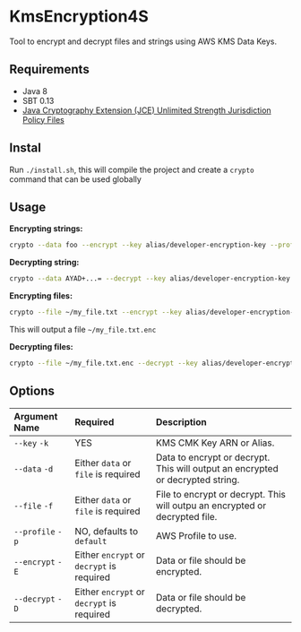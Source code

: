 KmsEncryption4S
================
Tool to encrypt and decrypt files and strings using AWS KMS Data Keys.

Requirements
------------

- Java 8
- SBT 0.13
- [Java Cryptography Extension (JCE) Unlimited Strength Jurisdiction Policy Files](http://www.oracle.com/technetwork/java/javase/downloads/jce8-download-2133166.html)

Instal
------
Run `./install.sh`, this will compile the project and create a `crypto` command that can be used globally

Usage
-----

**Encrypting strings:**
```bash
crypto --data foo --encrypt --key alias/developer-encryption-key --profile dev
```

**Decrypting string:**
```bash
crypto --data AYAD+...= --decrypt --key alias/developer-encryption-key --profile dev
```

**Encrypting files:**
```bash
crypto --file ~/my_file.txt --encrypt --key alias/developer-encryption-key --profile dev
```

This will output a file `~/my_file.txt.enc`

**Decrypting files:**
```bash
crypto --file ~/my_file.txt.enc --decrypt --key alias/developer-encryption-key --profile dev
```

Options
-------

| Argument Name     | Required                                  | Description                |
| :---------------- | :---------------------------------------- | :------------------------- |
| `--key` `-k`      | YES                                       | KMS CMK Key ARN or Alias.  |
| `--data` `-d`     | Either `data` or `file` is required       | Data to encrypt or decrypt. This will output an encrypted or decrypted string. |
| `--file` `-f`     | Either `data` or `file` is required       | File to encrypt or decrypt. This will outpu an encrypted or decrypted file.    |
| `--profile` `-p`  | NO, defaults to `default`                 | AWS Profile to use.  |
| `--encrypt` `-E`  | Either `encrypt` or `decrypt` is required | Data or file should be encrypted.  |
| `--decrypt` `-D`  | Either `encrypt` or `decrypt` is required | Data or file should be decrypted.  |
